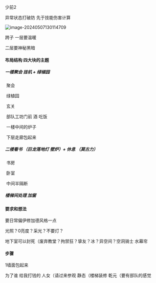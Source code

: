 

少前2

异常状态打破防 先于技能伤害计算

![image-20240507130114709](C:\Users\30998\AppData\Roaming\Typora\typora-user-images\image-20240507130114709.png)



















跨子 一层要温暖 

二层要神秘黑暗



#### 布局结构 四大块的主题

##### 一楼聚会 挂机 + 绿植园

​	聚会

​	绿植园

​	玄关

​	部队工坊门前 酒 吃饭

​	一楼中间的炉子

​	下层走廊包起来

##### 二楼看书 （巨龙落地灯 壁炉）+ 休息 （莫古力）

​	书房

​	卧室

​	中间半隔断



##### 楼梯间处理 加窗



#### 要求和想法



要日常偏伊修加德风格一点

光照？0亮度？采光？不要灯？

地下室可以封死（废弃教堂？拘禁狂？挚友？冰？异空间？空洞骑士 水幕帘



#### 步骤

1墙面包起来





为了谁 给我打钱的 人女（请过来参观 静态（楼梯装修 乾元（要有部队的感觉









